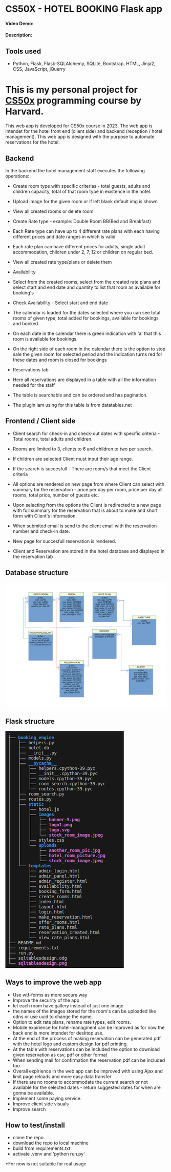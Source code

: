 # CS50X - HOTEL BOOKING Flask app
#### Video Demo:  <URL HERE>
#### Description:

## Tools used
- Python, Flask, Flask-SQLAlchemy, SQLite, Bootstrap, HTML, Jinja2, CSS, JavaScript, jQuerry

# This is my personal project for [CS50x](https://cs50.harvard.edu/x/2023/) programming course by Harvard.
This web app is developed for CS50x course in 2023. The web app is intendet for the hotel front end (client side) and backend (reception / hotel management).
This web app is designed with the purpose to automate reservations for the hotel.

## Backend
In the backend the hotel management staff executes the following operations:

- Create room type with specific criterias - total guests, adults and children capacity, total of that room type in existence in the hotel.
- Upload image for the given room or if left blank default img is shown
- View all created rooms or delete room

- Create Rate type - example: Double Room BB(Bed and Breakfast)
- Each Rate type can have up to 4 different rate plans with each having different prices and date ranges in which is valid
- Each rate plan can have different prices for adults, single adult accommodation, children under 2, 7, 12 or children on regular bed.
- View all created rate type/plans or delete them

- Availability
- Select from the created rooms, select from the created rate plans and select start and end date and quantity to list that room as available for booking's
- Check Availability - Select start and end date
- The calendar is loaded for the dates selected where you can see total rooms of given type, total added for bookings, available for bookings and booked.
- On each date in the calendar there is green indication with 'a' that this room is available for bookings.
- On the right side of each room in the calendar there is the option to stop sale the given room for selected period and the indication turns red for these dates and room is closed for bookings

- Reservations tab
- Here all reservations are displayed in a table with all the information needed for the staff
- The table is searchable and can be ordered and has pagination.
- The plugin iam using for this table is from datatables.net

## Frontend / Client side

- Client search for check-in and check-out dates with specific criteria - Total rooms, total adults and children. 
- Rooms are limited to 3, clients to 6 and children to two per search.
- If children are selected Client must input their age range.

- If the search is succesfull - There are room/s that meet the Client criteria
- All options are rendered on new page from where Client can select  with summary for the reservation - price per day per room, price per day all rooms, total price, number of  guests etc.
- Upon selecting from the options the Client is redirected to a new page with full summary for the reservation that is about to make and short form with Client's information.
- When submited email is send to the client email with the reservation number and check-in date.
- New page for succesfull reservation is rendered.

- Client and Reservation are stored in the hotel database and displayed in the reservation tab

## Database structure
![Model](https://github.com/Acrofil/cs50x-final-project/blob/main/sqltablesdesign.png)

## Flask structure
![Model](https://github.com/Acrofil/cs50x-final-project/blob/main/treestructure.png)

## Ways to improve the web app

- Use wtf-forms as more secure way
- Improve the security of the app
- let each room have gallery instead of just one image
- the names of the images stored for the room's can be uploaded like cdns or use uuid to change the name.
- Option to edit rate plans, rename rate types, edit rooms.
- Mobile expirience for hotel-managment can be improved as for now the back end is more intendet for desktop use.
- At the end of the process of making reservation can be generated pdf with the hotel logo and custom design for pdf printing.
- At the table with reservations can be included the option to download given reservation as csv, pdf or other format
- When sending mail for confirmation the reservation pdf can be included too.
- Overall expirience in the web app can be improved with using Ajax and limit page reloads and more easy data transfer
- If there are no rooms to accommodate the current search or not available for the selected dates - return suggested dates for when are gonna be available.
- Implement some paying service.
- Improve client side visuals
- Improve search

## How to test/install
- clone the repo
- download the repo to local machine
- build from requirements.txt
- activate .venv and 'python run.py'

*For now is not suitable for real usage
